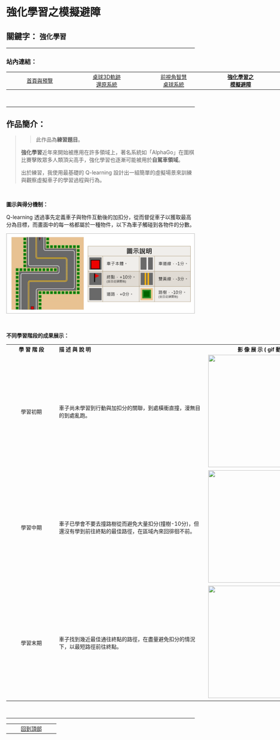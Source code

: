 # 強化學習之模擬避障

## 關鍵字： `強化學習`

---

### 站內連結：

<table style="width:1000px">
    <tr>
        <td align="center" width="165px">
            <a href="../">首頁與預覽</a><br>
        </td>
        <td align="center" width="165px">
            <a href="../work_1/">桌球3D軌跡<br>還原系統</a><br>
        </td>
        <td align="center" width="165px">
            <a href="../work_2/">前視角智慧<br>桌球系統</a><br>
        </td>
        <td align="center" width="165px">
            <a href="../work_3/"><b>強化學習之<br>模擬避障</b></a><br>
        </td>
        <td align="center" width="165px">
            <a href="../work_4/">音樂歌手辨識</a><br>
        </td>
    </tr>
</table>

<br>

---

## 作品簡介：

> > 此作品為**練習題目**。
> 
> **強化學習**近年來開始被應用在許多領域上，著名系統如「AlphaGo」在圍棋比賽擊敗眾多人類頂尖高手，強化學習也逐漸可能被用於**自駕車領域**。
> 
> 出於練習，我使用最基礎的 Q-learning 設計出一組簡單的虛擬場景來訓練與觀察虛擬車子的學習過程與行為。


<br>

**圖示與得分機制：**

Q-learning 透過事先定義車子與物件互動後的加扣分，從而督促車子以獲取最高分為目標，而畫面中的每一格都屬於一種物件，以下為車子觸碰到各物件的分數。

![image](pic/legend.png)

<br>

**不同學習階段的成果展示：**

<table style="width:1000px">
    <tr>
        <td align="center" width="120px">
            <b>學 習 階 段</b><br>
        </td>
        <td width="385px">
            <b>描 述 與 說 明</b><br>
        </td>
        <td align="center" >
            <b>影 像 展 示 ( gif 動 圖 )</b><br>
        </td>
    </tr>
    <tr>
        <td align="center" width="120px">
            學習初期<br>
        </td>
        <td width="385px">
            車子尚未學習到行動與加扣分的關聯，到處橫衝直撞，漫無目的到處亂跑。<br>
        </td>
        <td align="center" width="200px">
            <img src="gif/stage_1.gif" width="300" height="300"><br>
        </td>
    </tr>
    <tr>
        <td align="center">
            學習中期<br>
        </td>
        <td width="385px">
            車子已學會不要去撞路樹從而避免大量扣分(撞樹-10分)，但還沒有學到前往終點的最佳路徑，在區域內來回徘徊不前。<br>
        </td>
        <td align="center" width="200px">
            <img src="gif/stage_2.gif" width="300" height="300"><br>
        </td>
    </tr>
    <tr>
        <td align="center" width="120px">
            學習末期<br>
        </td>
        <td width="385px">
            車子找到幾近最佳通往終點的路徑，在盡量避免扣分的情況下，以最短路徑前往終點。<br>
        </td>
        <td align="center">
            <img src="gif/stage_3.gif" width="300" height="300"><br>
        </td>
    </tr>
</table>

<br>

---

<table >
    <tr>
        <td align="center" width="120px">
            <a href="#強化學習之模擬避障">回到頂部</a><br>
        </td>
    </tr>
</table>